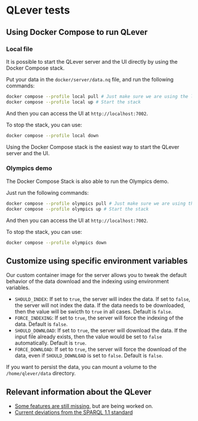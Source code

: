 # QLever tests

## Using Docker Compose to run QLever

### Local file

It is possible to start the QLever server and the UI directly by using the Docker Compose stack.

Put your data in the `docker/server/data.nq` file, and run the following commands:

```sh
docker compose --profile local pull # Just make sure we are using the latest images
docker compose --profile local up # Start the stack
```

And then you can access the UI at `http://localhost:7002`.

To stop the stack, you can use:

```sh
docker compose --profile local down
```

Using the Docker Compose stack is the easiest way to start the QLever server and the UI.

### Olympics demo

The Docker Compose Stack is also able to run the Olympics demo.

Just run the following commands:

```sh
docker compose --profile olympics pull # Just make sure we are using the latest images
docker compose --profile olympics up # Start the stack
```

And then you can access the UI at `http://localhost:7002`.

To stop the stack, you can use:

```sh
docker compose --profile olympics down
```

## Customize using specific environment variables

Our custom container image for the server allows you to tweak the default behavior of the data download and the indexing using environment variables.

- `SHOULD_INDEX`: If set to `true`, the server will index the data. If set to `false`, the server will not index the data. If the data needs to be downloaded, then the value will be swicth to `true` in all cases. Default is `false`.
- `FORCE_INDEXING`: If set to `true`, the server will force the indexing of the data. Default is `false`.
- `SHOULD_DOWNLOAD`: If set to `true`, the server will download the data. If the input file already exists, then the value would be set to `false` automatically. Default is `true`.
- `FORCE_DOWNLOAD`: If set to `true`, the server will force the download of the data, even if `SHOULD_DOWNLOAD` is set to `false`. Default is `false`.

If you want to persist the data, you can mount a volume to the `/home/qlever/data` directory.

## Relevant information about the QLever

- [Some features are still missing](https://github.com/ad-freiburg/qlever/issues/615), but are being worked on.
- [Current deviations from the SPARQL 1.1 standard](https://github.com/ad-freiburg/qlever/wiki/Current-deviations-from-the-SPARQL-1.1-standard)
